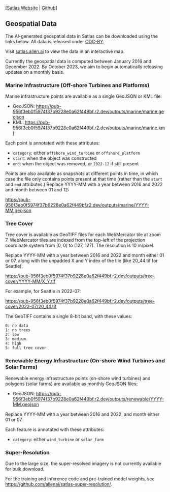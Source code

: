 [[Satlas Website](https://satlas.allen.ai/) | [Github](https://github.com/allenai/satlas/)]

## Geospatial Data

The AI-generated geospatial data in Satlas can be downloaded using the links below.
All data is released under [ODC-BY](DataLicense).

Visit [satlas.allen.ai](https://satlas.allen.ai/) to view the data in an interactive map.

Currently the geospatial data is computed between January 2016 and December 2022.
By October 2023, we aim to begin automatically releasing updates on a monthly basis.

### Marine Infrastructure (Off-shore Turbines and Platforms)

Marine infrastructure points are available as a single GeoJSON or KML file:

- GeoJSON: https://pub-956f3eb0f5974f37b9228e0a62f449bf.r2.dev/outputs/marine/marine.geojson
- KML: https://pub-956f3eb0f5974f37b9228e0a62f449bf.r2.dev/outputs/marine/marine.kml

Each point is annotated with these attributes:
- `category`: either `offshore_wind_turbine` or `offshore_platform`
- `start`: when the object was constructed
- `end`: when the object was removed, or `2022-12` if still present

Points are also available as snapshots at different points in time, in which case
the file only contains points present at that time (rather than the `start` and
`end` attributes.) Replace YYYY-MM with a year between 2016 and 2022 and month
between 01 and 12:

https://pub-956f3eb0f5974f37b9228e0a62f449bf.r2.dev/outputs/marine/YYYY-MM.geojson

### Tree Cover

Tree cover is available as GeoTIFF files for each WebMercator tile at zoom 7.
WebMercator tiles are indexed from the top-left of the projection coordinate
system from (0, 0) to (127, 127). The resolution is 10 m/pixel.

Replace YYYY-MM with a year between 2016 and 2022 and month either 01 or 07,
along with the unpadded X and Y index of the tile (like 20_44.tif for Seattle):

https://pub-956f3eb0f5974f37b9228e0a62f449bf.r2.dev/outputs/tree-cover/YYYY-MM/X_Y.tif

For example, for Seattle in 2022-07:

https://pub-956f3eb0f5974f37b9228e0a62f449bf.r2.dev/outputs/tree-cover/2022-07/20_44.tif

The GeoTIFF contains a single 8-bit band, with these values:

    0: no data
    1: no trees
    2: low
    3: medium
    4: high
    5: full tree cover

### Renewable Energy Infrastructure (On-shore Wind Turbines and Solar Farms)

Renewable energy infrastructure points (on-shore wind turbines) and polygons (solar farms) are available as monthly GeoJSON files:

- GeoJSON: https://pub-956f3eb0f5974f37b9228e0a62f449bf.r2.dev/outputs/renewable/YYYY-MM.geojson

Replace YYYY-MM with a year between 2016 and 2022, and month either 01 or 07.

Each feature is annotated with these attributes:
- `category`: either `wind_turbine` or `solar_farm`

### Super-Resolution

Due to the large size, the super-resolved imagery is not currently available for bulk download.

For the training and inference code and pre-trained model weights, see https://github.com/allenai/satlas-super-resolution/.

